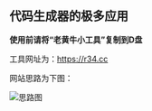 ## 代码生成器的极多应用

**使用前请将“老黄牛小工具”复制到D盘**

工具网址为：https://r34.cc

网站思路为下图：

![思路图](http://r34.cc/Uploads/lilyupload/h1qieBuJHEQamdC.jpg)

